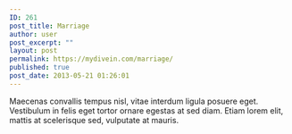 ```yaml
---
ID: 261
post_title: Marriage
author: user
post_excerpt: ""
layout: post
permalink: https://mydivein.com/marriage/
published: true
post_date: 2013-05-21 01:26:01
---
```

Maecenas convallis tempus nisl, vitae interdum ligula posuere eget. Vestibulum in felis eget tortor ornare egestas at sed diam. Etiam lorem elit, mattis at scelerisque sed, vulputate at mauris.
